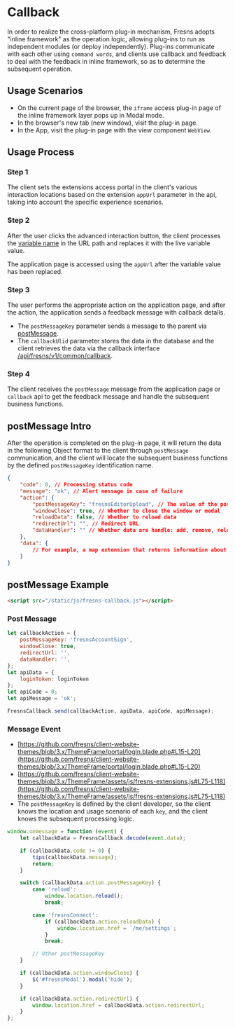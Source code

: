 # Callback

In order to realize the cross-platform plug-in mechanism, Fresns adopts "inline framework" as the operation logic, allowing plug-ins to run as independent modules (or deploy independently). Plug-ins communicate with each other using `command words`, and clients use callback and feedback to deal with the feedback in inline framework, so as to determine the subsequent operation.

## Usage Scenarios

- On the current page of the browser, the `iframe` access plug-in page of the inline framework layer pops up in Modal mode.
- In the browser's new tab (new window), visit the plug-in page.
- In the App, visit the plug-in page with the view component `WebView`.

## Usage Process

### Step 1

The client sets the extensions access portal in the client's various interaction locations based on the extension `appUrl` parameter in the api, taking into account the specific experience scenarios.

### Step 2

After the user clicks the advanced interaction button, the client processes the [variable name](variables.md) in the URL path and replaces it with the live variable value.

The application page is accessed using the `appUrl` after the variable value has been replaced.

### Step 3

The user performs the appropriate action on the application page, and after the action, the application sends a feedback message with callback details.

- The `postMessageKey` parameter sends a message to the parent via [postMessage](https://developer.mozilla.org/docs/Web/API/Window/postMessage).
- The `callbackUlid` parameter stores the data in the database and the client retrieves the data via the callback interface [/api/fresns/v1/common/callback](../../api/common/callback.md).

### Step 4

The client receives the `postMessage` message from the application page or `callback` api to get the feedback message and handle the subsequent business functions.

## postMessage Intro

After the operation is completed on the plug-in page, it will return the data in the following Object format to the client through `postMessage` communication, and the client will locate the subsequent business functions by the defined `postMessageKey` identification name.

```json
{
    "code": 0, // Processing status code
    "message": "ok", // Alert message in case of failure
    "action": {
        "postMessageKey": "fresnsEditorUpload", // The value of the postMessageKey variable in the path
        "windowClose": true, // Whether to close the window or modal
        "reloadData": false, // Whether to reload data
        "redirectUrl": "", // Redirect URL
        "dataHandler": "" // Whether data are handle: add, remove, reload
    },
    "data": {
        // For example, a map extension that returns information about the user's selected location
    }
}
```

## postMessage Example

```html
<script src="/static/js/fresns-callback.js"></script>
```

### Post Message

```js
let callbackAction = {
    postMessageKey: 'fresnsAccountSign',
    windowClose: true,
    redirectUrl: '',
    dataHandler: '',
};
let apiData = {
    loginToken: loginToken
};
let apiCode = 0;
let apiMessage = 'ok';

FresnsCallback.send(callbackAction, apiData, apiCode, apiMessage);
```

### Message Event

- [https://github.com/fresns/client-website-themes/blob/3.x/ThemeFrame/portal/login.blade.php#L15-L20](https://github.com/fresns/client-website-themes/blob/3.x/ThemeFrame/portal/login.blade.php#L15-L20)
- [https://github.com/fresns/client-website-themes/blob/3.x/ThemeFrame/assets/js/fresns-extensions.js#L75-L118](https://github.com/fresns/client-website-themes/blob/3.x/ThemeFrame/assets/js/fresns-extensions.js#L75-L118)
- The `postMessageKey` is defined by the client developer, so the client knows the location and usage scenario of each `key`, and the client knows the subsequent processing logic.

```js
window.onmessage = function (event) {
    let callbackData = FresnsCallback.decode(event.data);

    if (callbackData.code != 0) {
        tips(callbackData.message);
        return;
    }

    switch (callbackData.action.postMessageKey) {
        case 'reload':
            window.location.reload();
            break;

        case 'fresnsConnect':
            if (callbackData.action.reloadData) {
                window.location.href = `/me/settings`;
            }
            break;

        // Other postMessageKey
    }

    if (callbackData.action.windowClose) {
        $('#fresnsModal').modal('hide');
    }

    if (callbackData.action.redirectUrl) {
        window.location.href = callbackData.action.redirectUrl;
    }
};
```
